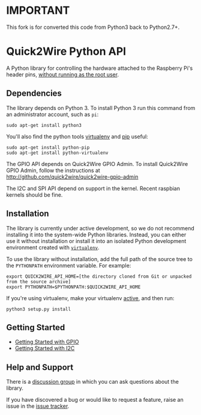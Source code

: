 IMPORTANT
=========

This fork is for converted this code from Python3 back to Python2.7+.


Quick2Wire Python API
=====================

A Python library for controlling the hardware attached to the
Raspberry Pi's header pins, [without running as the root user](http://quick2wire.com/articles/working-safely-with-your-pi/).


Dependencies
------------

The library depends on Python 3. To install Python 3 run this command from an administrator account, such as `pi`:

    sudo apt-get install python3

You'll also find the python tools
[virtualenv](http://www.virtualenv.org/en/latest/index.html) and
[pip](http://www.pip-installer.org/en/latest/index.html) useful:

    sudo apt-get install python-pip
    sudo apt-get install python-virtualenv


The GPIO API depends on Quick2Wire GPIO Admin.  To install Quick2Wire
GPIO Admin, follow the instructions at
http://github.com/quick2wire/quick2wire-gpio-admin

The I2C and SPI API depend on support in the kernel. Recent raspbian kernels should be fine.


Installation
------------

The library is currently under active development, so we do not
recommend installing it into the system-wide Python libraries.
Instead, you can either use it without installation or install it into
an isolated Python development environment created with
[`virtualenv`](http://www.virtualenv.org/).

To use the library without installation, add the full path of the
source tree to the `PYTHONPATH` environment variable. For example:

    export QUICK2WIRE_API_HOME=[the directory cloned from Git or unpacked from the source archive]
    export PYTHONPATH=$PYTHONPATH:$QUICK2WIRE_API_HOME

If you're using virtualenv, make your virtualenv
[active](http://www.virtualenv.org/en/latest/index.html#activate-script),
and then run:

    python3 setup.py install

Getting Started
---------------

 * [Getting Started with GPIO](http://github.com/quick2wire/quick2wire-python-api/blob/master/doc/getting-started-with-gpio.md)
 * [Getting Started with I2C](http://github.com/quick2wire/quick2wire-python-api/blob/master/doc/getting-started-with-i2c.md)


Help and Support
----------------

There is a [discussion group](https://groups.google.com/group/quick2wire-users) in which you can ask questions about the library.

If you have discovered a bug or would like to request a feature, raise an issue in the [issue tracker](https://github.com/quick2wire/quick2wire-python-api/issues).
